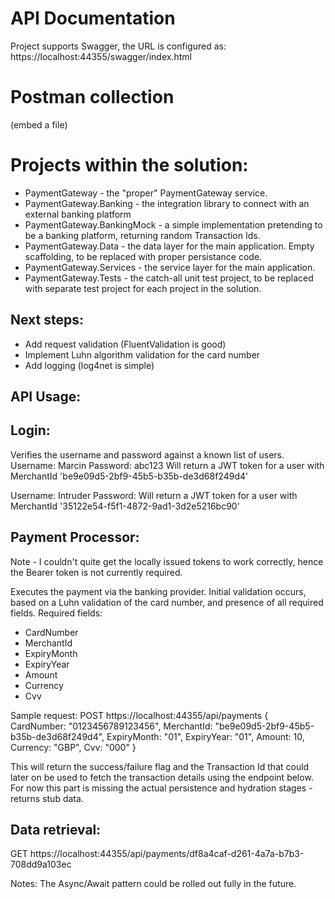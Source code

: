 # API Documentation
Project supports Swagger, the URL is configured as:
https://localhost:44355/swagger/index.html

# Postman collection
(embed a file)

# Projects within the solution:
* PaymentGateway - the "proper" PaymentGateway service.
* PaymentGateway.Banking - the integration library to connect with an external banking platform
* PaymentGateway.BankingMock - a simple implementation pretending to be a banking platform, returning random Transaction Ids.
* PaymentGateway.Data - the data layer for the main application. Empty scaffolding, to be replaced with proper persistance code.
* PaymentGateway.Services - the service layer for the main application.
* PaymentGateway.Tests - the catch-all unit test project, to be replaced with separate test project for each project in the solution.

## Next steps:
* Add request validation (FluentValidation is good)
* Implement Luhn algorithm validation for the card number
* Add logging (log4net is simple)

## API Usage:

## Login:

Verifies the username and password against a known list of users.
Username: Marcin
Password: abc123
Will return a JWT token for a user with MerchantId 'be9e09d5-2bf9-45b5-b35b-de3d68f249d4'

Username: Intruder
Password: <any>
Will return a JWT token for a user with MerchantId '35122e54-f5f1-4872-9ad1-3d2e5216bc90'

## Payment Processor:
Note - I couldn't quite get the locally issued tokens to work correctly, hence the Bearer token is not currently required.

Executes the payment via the banking provider.
Initial validation occurs, based on a Luhn validation of the card number, and presence of all required fields.
Required fields:
* CardNumber
* MerchantId
* ExpiryMonth
* ExpiryYear
* Amount
* Currency
* Cvv

Sample request:
	POST https://localhost:44355/api/payments 
	{
		CardNumber: "0123456789123456",
		MerchantId: "be9e09d5-2bf9-45b5-b35b-de3d68f249d4",
		ExpiryMonth: "01",
		ExpiryYear: "01",
		Amount: 10,
		Currency: "GBP",
		Cvv: "000"
	}

This will return the success/failure flag and the Transaction Id that could later on be used to fetch the transaction details using the endpoint below.
For now this part is missing the actual persistence and hydration stages - returns stub data.

## Data retrieval:
GET https://localhost:44355/api/payments/df8a4caf-d261-4a7a-b7b3-708dd9a103ec

Notes: The Async/Await pattern could be rolled out fully in the future.
